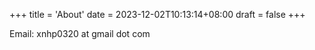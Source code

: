 +++
title = 'About'
date = 2023-12-02T10:13:14+08:00
draft = false
+++

Email: xnhp0320 at gmail dot com
